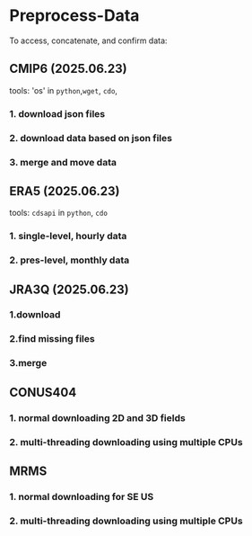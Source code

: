 # Preprocess-Data
To access, concatenate, and confirm data:

## CMIP6 (2025.06.23)
tools: 'os' in `python`,`wget`, `cdo`,
### 1. download json files

### 2. download data based on json files

### 3. merge and move data

## ERA5 (2025.06.23)
tools: `cdsapi` in `python`, `cdo`
### 1. single-level, hourly data

### 2. pres-level, monthly data

## JRA3Q (2025.06.23)
### 1.download
### 2.find missing files 
### 3.merge

## CONUS404
### 1. normal downloading 2D and 3D fields
### 2. multi-threading downloading using multiple CPUs

## MRMS
### 1. normal downloading for SE US
### 2. multi-threading downloading using multiple CPUs

